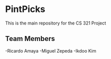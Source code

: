 # PintPicks

This is the main repository for the CS 321 Project

## Team Members
-Ricardo Amaya
-Miguel Zepeda
-Ikdoo Kim